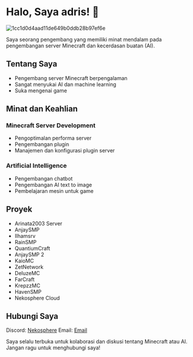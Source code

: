 # Halo, Saya adris! 👋

![1cc1d0d4aad11de649b0ddb28b97ef6e](https://github.com/user-attachments/assets/ad196241-d1ab-4ff7-84a7-0ae385c4f7cc)

Saya seorang pengembang yang memiliki minat mendalam pada pengembangan server Minecraft dan kecerdasan buatan (AI).

## Tentang Saya

- Pengembang server Minecraft berpengalaman
- Sangat menyukai AI dan machine learning
- Suka mengenai game

## Minat dan Keahlian

### Minecraft Server Development
- Pengoptimalan performa server
- Pengembangan plugin
- Manajemen dan konfigurasi plugin server

### Artificial Intelligence
- Pengembangan chatbot
- Pengembangan AI text to image
- Pembelajaran mesin untuk game

## Proyek
- Arinata2003 Server
- AnjaySMP
- Ilhamsrv
- RainSMP
- QuantiumCraft
- AnjaySMP 2
- KaioMC
- ZetNetwork
- DeluzeMC
- FarCraft
- KrepzzMC
- HavenSMP
- Nekosphere Cloud

## Hubungi Saya
Discord: [Nekosphere](https://dsc.gg/nekosphere)
Email: [Email](adris@nekosphere.cloud)

Saya selalu terbuka untuk kolaborasi dan diskusi tentang Minecraft atau AI. Jangan ragu untuk menghubungi saya!
